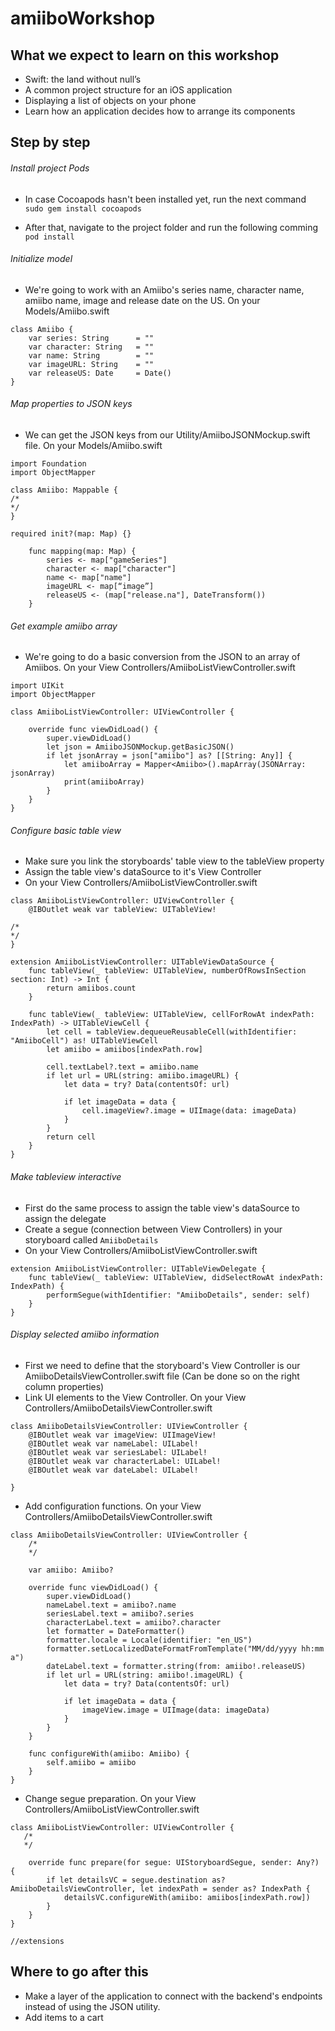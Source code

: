 # amiiboWorkshop

## What we expect to learn on this workshop
- Swift: the land without null’s
- A common project structure for an iOS application
- Displaying a list of objects on your phone
- Learn how an application decides how to arrange its components

## Step by step
###### Install project Pods
- In case Cocoapods hasn't been installed yet, run the next command
```sudo gem install cocoapods```

- After that, navigate to the project folder and run the following comming
```pod install```

###### Initialize model
- We're going to work with an Amiibo's series name, character name, amiibo name, image and release date on the US. On your Models/Amiibo.swift
```
class Amiibo {
    var series: String      = ""
    var character: String   = ""
    var name: String        = ""
    var imageURL: String    = ""
    var releaseUS: Date     = Date()
}
```

###### Map properties to JSON keys
- We can get the JSON keys from our Utility/AmiiboJSONMockup.swift file. On your Models/Amiibo.swift
```
import Foundation
import ObjectMapper

class Amiibo: Mappable {
/*
*/
}

required init?(map: Map) {}
    
    func mapping(map: Map) {
        series <- map["gameSeries"]
        character <- map["character"]
        name <- map["name"]
        imageURL <- map[“image”]
        releaseUS <- (map["release.na"], DateTransform())
    }
```


###### Get example amiibo array
- We're going to do a basic conversion from the JSON to an array of Amiibos. On your View Controllers/AmiiboListViewController.swift
```
import UIKit
import ObjectMapper

class AmiiboListViewController: UIViewController {
    
    override func viewDidLoad() {
        super.viewDidLoad()
        let json = AmiiboJSONMockup.getBasicJSON()
        if let jsonArray = json["amiibo"] as? [[String: Any]] {
            let amiiboArray = Mapper<Amiibo>().mapArray(JSONArray: jsonArray)
            print(amiiboArray)
        }
    }
}
```

###### Configure basic table view
- Make sure you link the storyboards' table view to the tableView property
- Assign the table view's dataSource to it's View Controller
- On your View Controllers/AmiiboListViewController.swift
```
class AmiiboListViewController: UIViewController {
    @IBOutlet weak var tableView: UITableView!
    
/*
*/
}

extension AmiiboListViewController: UITableViewDataSource {
    func tableView(_ tableView: UITableView, numberOfRowsInSection section: Int) -> Int {
        return amiibos.count
    }
    
    func tableView(_ tableView: UITableView, cellForRowAt indexPath: IndexPath) -> UITableViewCell {
        let cell = tableView.dequeueReusableCell(withIdentifier: "AmiiboCell") as! UITableViewCell
        let amiibo = amiibos[indexPath.row]
        
        cell.textLabel?.text = amiibo.name
        if let url = URL(string: amiibo.imageURL) {
            let data = try? Data(contentsOf: url)
            
            if let imageData = data {
                cell.imageView?.image = UIImage(data: imageData)
            }
        }
        return cell
    }
}
```

###### Make tableview interactive
- First do the same process to assign the table view's dataSource to assign the delegate
- Create a segue (connection between View Controllers) in your storyboard called `AmiiboDetails`
- On your View Controllers/AmiiboListViewController.swift
```
extension AmiiboListViewController: UITableViewDelegate {
    func tableView(_ tableView: UITableView, didSelectRowAt indexPath: IndexPath) {
        performSegue(withIdentifier: "AmiiboDetails", sender: self)
    }
}
```

###### Display selected amiibo information
- First we need to define that the storyboard's View Controller is our AmiiboDetailsViewController.swift file (Can be done so on the right column properties)
- Link UI elements to the View Controller. On your View Controllers/AmiiboDetailsViewController.swift
```
class AmiiboDetailsViewController: UIViewController {
    @IBOutlet weak var imageView: UIImageView!
    @IBOutlet weak var nameLabel: UILabel!
    @IBOutlet weak var seriesLabel: UILabel!
    @IBOutlet weak var characterLabel: UILabel!
    @IBOutlet weak var dateLabel: UILabel!
    
}
```

- Add configuration functions. On your View Controllers/AmiiboDetailsViewController.swift
```
class AmiiboDetailsViewController: UIViewController {
    /*
    */
    
    var amiibo: Amiibo?
    
    override func viewDidLoad() {
        super.viewDidLoad()
        nameLabel.text = amiibo?.name
        seriesLabel.text = amiibo?.series
        characterLabel.text = amiibo?.character
        let formatter = DateFormatter()
        formatter.locale = Locale(identifier: "en_US")
        formatter.setLocalizedDateFormatFromTemplate("MM/dd/yyyy hh:mm a")
        dateLabel.text = formatter.string(from: amiibo!.releaseUS)
        if let url = URL(string: amiibo!.imageURL) {
            let data = try? Data(contentsOf: url)
            
            if let imageData = data {
                imageView.image = UIImage(data: imageData)
            }
        }
    }
    
    func configureWith(amiibo: Amiibo) {
        self.amiibo = amiibo
    }
}
```

- Change segue preparation. On your View Controllers/AmiiboListViewController.swift
```
class AmiiboListViewController: UIViewController {
   /*
   */
    
    override func prepare(for segue: UIStoryboardSegue, sender: Any?) {
        if let detailsVC = segue.destination as? AmiiboDetailsViewController, let indexPath = sender as? IndexPath {
            detailsVC.configureWith(amiibo: amiibos[indexPath.row])
        }
    }
}

//extensions
```

## Where to go after this
- Make a layer of the application to connect with the backend's endpoints instead of using the JSON utility.
- Add items to a cart
